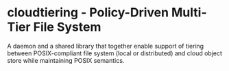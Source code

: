# cloudtiering - Policy-Driven Multi-Tier File System
A daemon and a shared library that together enable support of tiering
between POSIX-compliant file system (local or distributed)
and cloud object store while maintaining POSIX semantics.
